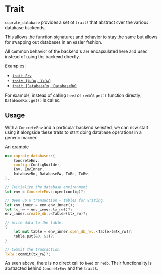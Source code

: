 # Trait
`cuprate_database` provides a set of `trait`s that abstract over the various database backends.

This allows the function signatures and behavior to stay the same but allows for swapping out databases in an easier fashion.

All common behavior of the backend's are encapsulated here and used instead of using the backend directly.

Examples:
- [`trait Env`](https://github.com/Cuprate/cuprate/blob/2ac90420c658663564a71b7ecb52d74f3c2c9d0f/database/src/env.rs)
- [`trait {TxRo, TxRw}`](https://github.com/Cuprate/cuprate/blob/2ac90420c658663564a71b7ecb52d74f3c2c9d0f/database/src/transaction.rs)
- [`trait {DatabaseRo, DatabaseRw}`](https://github.com/Cuprate/cuprate/blob/2ac90420c658663564a71b7ecb52d74f3c2c9d0f/database/src/database.rs)

For example, instead of calling `heed` or `redb`'s `get()` function directly, `DatabaseRo::get()` is called.

## Usage
With a `ConcreteEnv` and a particular backend selected,
we can now start using it alongside these traits to start
doing database operations in a generic manner.

An example:

```rust
use cuprate_database::{
    ConcreteEnv,
    config::ConfigBuilder,
    Env, EnvInner,
    DatabaseRo, DatabaseRw, TxRo, TxRw,
};

// Initialize the database environment.
let env = ConcreteEnv::open(config)?;

// Open up a transaction + tables for writing.
let env_inner = env.env_inner();
let tx_rw = env_inner.tx_rw()?;
env_inner.create_db::<Table>(&tx_rw)?;

// Write data to the table.
{
	let mut table = env_inner.open_db_rw::<Table>(&tx_rw)?;
	table.put(&0, &1)?;
}

// Commit the transaction.
TxRw::commit(tx_rw)?;
```

As seen above, there is no direct call to `heed` or `redb`.
Their functionality is abstracted behind `ConcreteEnv` and the `trait`s.